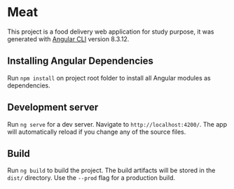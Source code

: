 # Meat

This project is a food delivery web application for study purpose, it was generated with [Angular CLI](https://github.com/angular/angular-cli) version 8.3.12.

## Installing Angular Dependencies
Run `npm install` on project root folder to install all Angular modules as dependencies.

## Development server

Run `ng serve` for a dev server. Navigate to `http://localhost:4200/`. The app will automatically reload if you change any of the source files.

## Build

Run `ng build` to build the project. The build artifacts will be stored in the `dist/` directory. Use the `--prod` flag for a production build.

